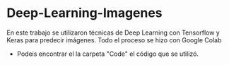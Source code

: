 # Deep-Learning-Imagenes
En este trabajo se utilizaron técnicas de Deep Learning con Tensorflow y Keras para predecir imágenes. Todo el proceso se hizo con Google Colab
- Podeis encontrar el la carpeta "Code" el código que se utilizó.
